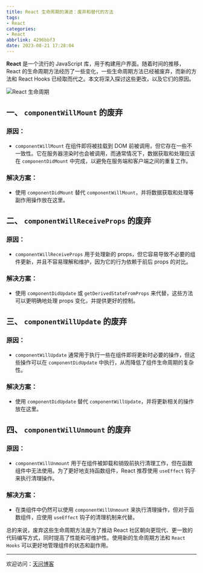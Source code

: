 ```yaml
---
title: React 生命周期的演进：废弃和替代的方法
tags:
- React
categories:
- React
abbrlink: 4296bbf3
date: 2023-08-21 17:28:04
---
```


**React** 是一个流行的 JavaScript 库，用于构建用户界面。随着时间的推移，React 的生命周期方法经历了一些变化，一些生命周期方法已经被废弃，而新的方法和 React Hooks 已经取而代之。本文将深入探讨这些更改，以及它们的原因。

![React 生命周期](https://tiven.cn/static/img/img-react-01-awodTve6vGeownJ6xi27U.jpg)

<!-- more -->

## 一、 `componentWillMount` 的废弃

### 原因：
- `componentWillMount` 在组件即将被挂载到 DOM 前被调用，但它存在一些不一致性。它在服务器渲染时也会被调用，而通常情况下，数据获取和处理应该在 `componentDidMount` 中完成，以避免在服务端和客户端之间的重复工作。

### 解决方案：
- 使用 `componentDidMount` 替代 `componentWillMount`，并将数据获取和处理等副作用操作放在这里。

## 二、 `componentWillReceiveProps` 的废弃

### 原因：
- `componentWillReceiveProps` 用于处理新的 props，但它容易导致不必要的组件更新，并且不容易理解和维护，因为它的行为依赖于前后 props 的对比。

### 解决方案：
- 使用 `componentDidUpdate` 或 `getDerivedStateFromProps` 来代替，这些方法可以更明确地处理 props 变化，并提供更好的控制。

## 三、 `componentWillUpdate` 的废弃

### 原因：
- `componentWillUpdate` 通常用于执行一些在组件即将更新时必要的操作，但这些操作可以在 `componentDidUpdate` 中执行，从而降低了组件生命周期的复杂性。

### 解决方案：
- 使用 `componentDidUpdate` 替代 `componentWillUpdate`，并将更新相关的操作放在这里。

## 四、 `componentWillUnmount` 的废弃

### 原因：
- `componentWillUnmount` 用于在组件被卸载和销毁前执行清理工作，但在函数组件中无法使用。为了更好地支持函数组件，React 推荐使用 `useEffect` 钩子来执行清理操作。

### 解决方案：
- 在类组件中仍然可以使用 `componentWillUnmount` 来执行清理操作，但对于函数组件，应使用 `useEffect` 钩子的清理机制来代替。


总的来说，废弃这些生命周期方法是为了推动 React 社区朝向更现代、更一致的代码编写方式，同时提高了性能和可维护性。使用新的生命周期方法和 `React Hooks` 可以更好地管理组件的状态和副作用。


---

欢迎访问：[天问博客](https://tiven.cn/p/4296bbf3/ "天问博客-专注于大前端技术")

